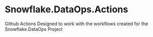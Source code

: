 # Snowflake.DataOps.Actions
Github Actions Designed to work with the workflows created for the Snowflake.DataOps Project
